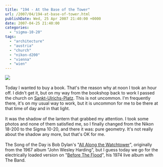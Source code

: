 ```yaml
---
title: "194 - At the Base of the Tower"
url: /2007/04/194-at-base-of-tower.html
publishDate: Wed, 25 Apr 2007 21:40:00 +0000
date: 2007-04-25 21:40:00
categories: 
  - "sigma-10-20"
tags: 
  - "architecture"
  - "austria"
  - "church"
  - "nikon-d200"
  - "vienna"
  - "wien"
---
```

<a href="https://d25zfm9zpd7gm5.cloudfront.net/1200x1200/2007/20070425_131432_ps.jpg"><img src="https://d25zfm9zpd7gm5.cloudfront.net/0600x0600/2007/20070425_131432_ps.jpg"/></a><br/><br/>Today I wanted to buy a book. That's the reason why at noon I took an hour off. I didn't get it, but on my way from the bookshop back to work I passed the church on <a href="http://maps.google.com/?ie=UTF8&z=17&ll=48.204641,16.352763&spn=0.005878,0.014098&om=1" target="_blank">Sankt-Ulrichs-Platz</a>. This is not uncommon. I'm frequently there, it's on my usual way to work, but it is uncommon for me to be there at that time of day and in that light.<br/><br/>It was the shadow of the lantern that grabbed my attention. I took some photos and none of them satisfied me, so I finally changed from the Nikon 18-200 to the Sigma 10-20, and there it was: pure geometry. It's not really about the shadow any more, but that's OK for me.<br/><br/>The Song of the Day is Bob Dylan's "<a href="http://bobdylan.com/moderntimes/songs/watchtower.html" target="_blank">All Along the Watchtower</a>", originally from the 1967 album "John Wesley Harding", but I guess today we go for the electrically loaded version on "<a href="http://www.amazon.com/Before-Flood-Live-Band-1974/dp/B0000025OU" target="_blank">Before The Flood</a>", his 1974 live album with The Band.

